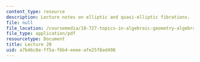 ```yaml
---
content_type: resource
description: Lecture notes on elliptic and quasi-elliptic fibrations.
file: null
file_location: /coursemedia/18-727-topics-in-algebraic-geometry-algebraic-surfaces-spring-2008/a7b46c8eff5af6b4eeeeafe25f8ad498_lect20.pdf
file_type: application/pdf
resourcetype: Document
title: Lecture 20
uid: a7b46c8e-ff5a-f6b4-eeee-afe25f8ad498
---
```

